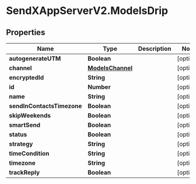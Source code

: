 # SendXAppServerV2.ModelsDrip

## Properties
Name | Type | Description | Notes
------------ | ------------- | ------------- | -------------
**autogenerateUTM** | **Boolean** |  | [optional] 
**channel** | [**ModelsChannel**](ModelsChannel.md) |  | [optional] 
**encryptedId** | **String** |  | [optional] 
**id** | **Number** |  | [optional] 
**name** | **String** |  | [optional] 
**sendInContactsTimezone** | **Boolean** |  | [optional] 
**skipWeekends** | **Boolean** |  | [optional] 
**smartSend** | **Boolean** |  | [optional] 
**status** | **Boolean** |  | [optional] 
**strategy** | **String** |  | [optional] 
**timeCondition** | **String** |  | [optional] 
**timezone** | **String** |  | [optional] 
**trackReply** | **Boolean** |  | [optional] 


